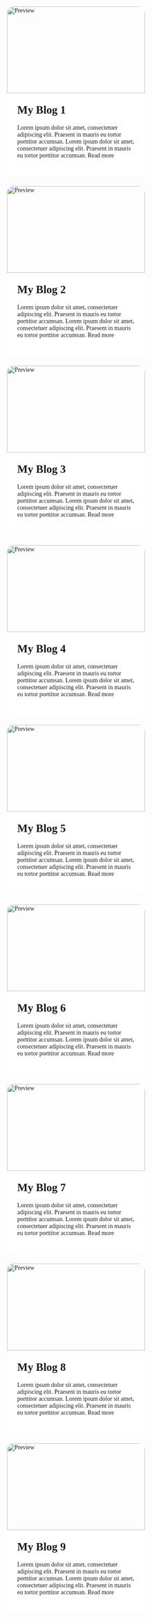 <head>
    <meta charset="UTF-8">
    <title>Cards</title>
    <meta name="viewport" content="width=device-width, initial-scale=1.0">
    <link rel="preconnect" href="https://fonts.googleapis.com">
    <link rel="preconnect" href="https://fonts.gstatic.com" crossorigin>
    <link href="https://fonts.googleapis.com/css2?family=Mulish&display=swap" rel="stylesheet" type='text/css'>
    <link rel="stylesheet" href="style.css">
</head>
<style>
* {
  margin: 0;
  padding: 0;
  box-sizing: border-box;
  }
body {
background-color: var(--secondary);
font-family: Mulish;
}
.background {
width: 100%;
display: flex;
justify-content: center;
align-items: start;
padding: 80px 32px;
}
.articles {
display: flex;
flex-wrap: wrap;
margin: 0 auto;
justify-content: center;
max-width: 1200px;
gap: 24px;
}
.articles article {
max-width: 320px;
cursor: pointer;
position: relative;
display: block;
transition: all 0.4s ease-in-out;
overflow: hidden;
border-radius: 16px;
}
.articles article a {
display: inline-flex;
color: var(--primary);
text-decoration: none;
}
.articles article h2 {
margin: 0 0 18px 0;
font-size: 1.6rem;
color: var(--secondary);
transition: color 0.3s ease-out;
}
.articles article img {
max-width: 100%;
transform-origin: center;
transition: transform 0.4s ease-in-out;
}
.article-preview {
padding: 24px;
background: white;
}
.articles figure {
width: 100%;
height: 200px;
overflow: hidden;
}
.articles figure img {
height: 100%;
aspect-ratio: 16 / 9;
overflow: hidden;
object-fit: cover;
}
.articles article:hover img {
transform: scale(1.5);
}
</style>
<body>
<div class="background">
    <div class="centering">
        <div class="articles">
            <article>
                <figure>
                    <img src="https://img.freepik.com/free-photo/wide-angle-shot-single-tree-growing-clouded-sky-during-sunset-surrounded-by-grass_181624-22807.jpg?w=900&t=st=1687123388~exp=1687123988~hmac=f3410d0a5c2f20aec66c7d763c789bf0aae9c5026366fe41ae7d18e05e7e406b"
                            alt="Preview"
                    >
                </figure>
                <div class="article-preview">
                    <h2>My Blog 1</h2>
                    <p>
                        Lorem ipsum dolor sit amet, consectetuer adipiscing elit.
                        Praesent in mauris eu tortor porttitor accumsan.
                        Lorem ipsum dolor sit amet, consectetuer adipiscing elit.
                        Praesent in mauris eu tortor porttitor accumsan.
                        <a href="#" class="read-more" title="Read More">
                            Read more
                        </a>
                    </p>
                </div>
            </article>
            <article>
                <figure>
                    <img
                            src="https://img.freepik.com/free-photo/beautiful-aerial-shot-fronalpstock-mountains-switzerland-beautiful-pink-blue-sky_181624-9315.jpg?w=900&t=st=1687123407~exp=1687124007~hmac=15a1b5a4d3a5af66dfba67bdcd577f769f813bf06fc8b5e50f32f6503099bbd8"
                            alt="Preview"
                    >
                </figure>
                <div class="article-preview">
                    <h2>My Blog 2</h2>
                    <p>
                        Lorem ipsum dolor sit amet, consectetuer adipiscing elit.
                        Praesent in mauris eu tortor porttitor accumsan.
                        Lorem ipsum dolor sit amet, consectetuer adipiscing elit.
                        Praesent in mauris eu tortor porttitor accumsan.
                        <a href="#" class="read-more" title="Read More">
                            Read more
                        </a>
                    </p>
                </div>
            </article>
            <article>
                <figure>
                    <img
                            src="https://img.freepik.com/free-photo/tropical-beach_74190-188.jpg?w=1800&t=st=1687169672~exp=1687170272~hmac=b66f9b9c1e344cbfe6fe2e5f65e94ebb8d418dad2e2af2b892ad9ac60e9eb79c"
                            alt="Preview"
                    >
                </figure>
                <div class="article-preview">
                    <h2>My Blog 3</h2>
                    <p>
                        Lorem ipsum dolor sit amet, consectetuer adipiscing elit. Praesent in mauris eu tortor porttitor accumsan.
                        Lorem ipsum dolor sit amet, consectetuer adipiscing elit. Praesent in mauris eu tortor porttitor accumsan.
                        <a href="#" class="read-more">
                            Read more
                        </a>
                    </p>
                </div>
            </article>
            <article>
                <figure>
                    <img
                            src="https://img.freepik.com/free-photo/pathway-middle-green-leafed-trees-with-sun-shining-through-branches_181624-4539.jpg?w=900&t=st=1687123477~exp=1687124077~hmac=6e8b1735a2cb25be79f248b6a3307a37a15b080dee114565d01704b97d432a80"
                            alt="Preview"
                    >
                </figure>
                <div class="article-preview">
                    <h2>My Blog 4</h2>
                    <p>
                        Lorem ipsum dolor sit amet, consectetuer adipiscing elit. Praesent in mauris eu tortor porttitor accumsan.
                        Lorem ipsum dolor sit amet, consectetuer adipiscing elit. Praesent in mauris eu tortor porttitor accumsan.
                        <a href="#" class="read-more">
                            Read more
                        </a>
                    </p>
                </div>
            </article>
            <article>
                <figure>
                    <img
                            src="https://img.freepik.com/free-photo/beautiful-paradise-island-with-beach-sea_74190-1023.jpg?w=1800&t=st=1687169691~exp=1687170291~hmac=7a65a4e5b2eb374e94e17fd7fb2ab0d1b7b7aaf83078cd62ed5d0a84b66d5beb"
                            alt="Preview"
                    >
                </figure>
                <div class="article-preview">
                    <h2>My Blog 5</h2>
                    <p>
                        Lorem ipsum dolor sit amet, consectetuer adipiscing elit. Praesent in mauris eu tortor porttitor accumsan.
                        Lorem ipsum dolor sit amet, consectetuer adipiscing elit. Praesent in mauris eu tortor porttitor accumsan.
                        <a href="#" class="read-more">
                            Read more
                        </a>
                    </p>
                </div>
            </article>
            <article>
                <figure>
                    <img
                            src="https://img.freepik.com/free-photo/empty-wood-chair-table-outdoor-patio-with-beautiful-tropical-beach-sea_74190-9961.jpg?w=1800&t=st=1687169720~exp=1687170320~hmac=0a77994214a9019510f28af43dab452ada527e96585d6e7f563a09995598851e"
                            alt="Preview"
                    >
                </figure>
                <div class="article-preview">
                    <h2>My Blog 6</h2>
                    <p>
                        Lorem ipsum dolor sit amet, consectetuer adipiscing elit. Praesent in mauris eu tortor porttitor accumsan.
                        Lorem ipsum dolor sit amet, consectetuer adipiscing elit. Praesent in mauris eu tortor porttitor accumsan.
                        <a href="#" class="read-more">
                            Read more
                        </a>
                    </p>
                </div>
            </article>
            <article>
                <figure>
                    <img
                            src="https://img.freepik.com/free-photo/view-mountains-landscape-huesca_1398-5217.jpg?w=2000&t=st=1687169991~exp=1687170591~hmac=aa445998f8b6570cab3abc9d68853ab80ba944475fcbc05c70c6061f967ab9f7"
                            alt="Preview"
                    >
                </figure>
                <div class="article-preview">
                    <h2>My Blog 7</h2>
                    <p>
                        Lorem ipsum dolor sit amet, consectetuer adipiscing elit. Praesent in mauris eu tortor porttitor accumsan.
                        Lorem ipsum dolor sit amet, consectetuer adipiscing elit. Praesent in mauris eu tortor porttitor accumsan.
                        <a href="#" class="read-more">
                            Read more
                        </a>
                    </p>
                </div>
            </article>
            <article>
                <figure>
                    <img
                            src="https://img.freepik.com/free-photo/beautiful-shot-snowy-hill-surrounded-by-mountains-with-light-pink-sky_181624-4102.jpg?w=2000&t=st=1687169963~exp=1687170563~hmac=b811dc16315ec7776b847588539208c1d57e43df80f7319aeb9b55ed7322784b"
                            alt="Preview"
                    >
                </figure>
                <div class="article-preview">
                    <h2>My Blog 8</h2>
                    <p>
                        Lorem ipsum dolor sit amet, consectetuer adipiscing elit. Praesent in mauris eu tortor porttitor accumsan.
                        Lorem ipsum dolor sit amet, consectetuer adipiscing elit. Praesent in mauris eu tortor porttitor accumsan.
                        <a href="#" class="read-more">
                            Read more
                        </a>
                    </p>
                </div>
            </article>
            <article>
                <figure>
                    <img
                            src="https://img.freepik.com/free-photo/beautiful_1203-2633.jpg?w=2000&t=st=1687169925~exp=1687170525~hmac=4e1fdddf8ca048eaa100d431639d165f115cd16cea95feff591fbecdc3b28d4c"
                            alt="Preview"
                    >
                </figure>
                <div class="article-preview">
                    <h2>My Blog 9</h2>
                    <p>
                        Lorem ipsum dolor sit amet, consectetuer adipiscing elit. Praesent in mauris eu tortor porttitor accumsan.
                        Lorem ipsum dolor sit amet, consectetuer adipiscing elit. Praesent in mauris eu tortor porttitor accumsan.
                        <a href="#" class="read-more">
                            Read more
                        </a>
                    </p>
                </div>
            </article>
        </div>
    </div>
</div>
</body>
